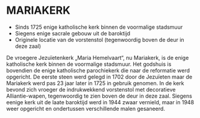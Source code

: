 # MARIAKERK

* Sinds 1725 enige katholische kerk binnen de voormalige stadsmuur
* Siegens enige sacrale gebouw uit de baroktijd
* Originele locatie van de vorstenstol (tegenwoordig boven de deur in deze zaal)

De vroegere Jezuïetenkerk „Maria Hemelvaart“, nu Mariakerk, is de enige katholische kerk binnen de voormalige stadsmuur. Het godshuis is bovendien de enige katholische parochiekerk die naar de reformatie werd opgericht. De eerste steen werd gelegd in 1702 door de Jezuïeten maar de Mariakerk werd pas 23 jaar later in 1725  in gebruik genomen. 
In de kerk bevond zich vroeger de indrukwekkend vorstenstol met decoratieve Alliantie-wapen, tegenwoordig te zien boven de deur in deze zaal. Siegens eenige kerk uit de laate baroktijd werd in 1944 zwaar vernield, maar in 1948 weer opgericht en ondertussen verschillende malen gesaneerd.   

